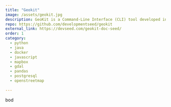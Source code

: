 ```yaml
---
title: "Geokit"
image: /assets/geokit.jpg
description: GeoKit is a Command-Line Interface (CLI) tool developed in JavaScript, Python, and Java. 
repo: https://github.com/developmentseed/geokit
external_link: https://devseed.com/geokit-doc-seed/
order: 1
category: 
  - python
  - java
  - docker
  - javascript
  - mapbox
  - gdal
  - pandas
  - postgresql
  - openstreetmap
  
---
```


bod
